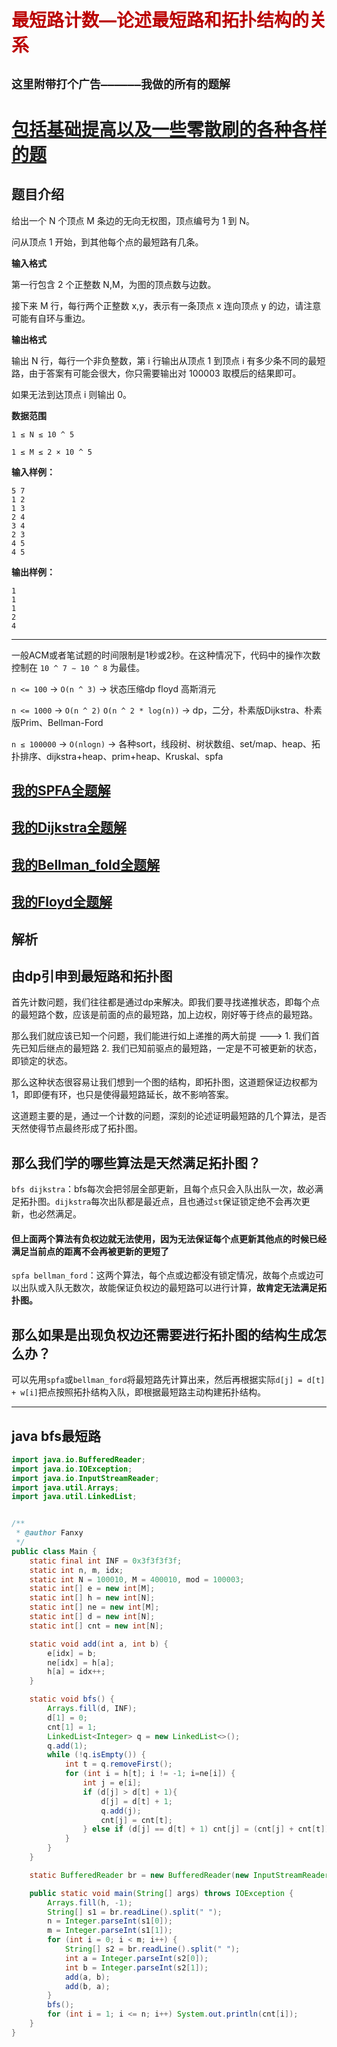 # <font color="bb000">最短路计数—论述最短路和拓扑结构的关系</font>
## **`这里附带打个广告——————我做的所有的题解`**

# [包括基础提高以及一些零散刷的各种各样的题](https://www.acwing.com/blog/content/33005/) 

## 题目介绍

给出一个 N 个顶点 M 条边的无向无权图，顶点编号为 1 到 N。

问从顶点 1 开始，到其他每个点的最短路有几条。

**输入格式**

第一行包含 2 个正整数 N,M，为图的顶点数与边数。

接下来 M 行，每行两个正整数 x,y，表示有一条顶点 x 连向顶点 y 的边，请注意可能有自环与重边。

**输出格式**

输出 N 行，每行一个非负整数，第 i 行输出从顶点 1 到顶点 i 有多少条不同的最短路，由于答案有可能会很大，你只需要输出对 100003 取模后的结果即可。

如果无法到达顶点 i 则输出 0。

**数据范围**

```
1 ≤ N ≤ 10 ^ 5
 
1 ≤ M ≤ 2 × 10 ^ 5
```

**输入样例：**
```
5 7
1 2
1 3
2 4
3 4
2 3
4 5
4 5
```

**输出样例：**

```
1
1
1
2
4
```

----------

一般ACM或者笔试题的时间限制是1秒或2秒。在这种情况下，代码中的操作次数控制在 `10 ^ 7 ∼ 10 ^ 8` 为最佳。

`n <= 100` -> `O(n ^ 3)` -> 状态压缩dp floyd 高斯消元

`n <= 1000` -> `O(n ^ 2)` `O(n ^ 2 * log(n))` -> dp，二分，朴素版Dijkstra、朴素版Prim、Bellman-Ford

`n ≤ 100000`  -> `O(nlogn)` -> 各种sort，线段树、树状数组、set/map、heap、拓扑排序、dijkstra+heap、prim+heap、Kruskal、spfa

## [我的SPFA全题解](https://www.acwing.com/solution/content/184825/) 

##  [我的Dijkstra全题解](https://www.acwing.com/solution/content/184816/) 

## [我的Bellman_fold全题解](https://www.acwing.com/solution/content/189425/)

## [我的Floyd全题解](https://www.acwing.com/solution/content/189426/)


## 解析

## 由dp引申到最短路和拓扑图

首先计数问题，我们往往都是通过dp来解决。即我们要寻找递推状态，即每个点的最短路个数，应该是前面的点的最短路，加上边权，刚好等于终点的最短路。

那么我们就应该已知一个问题，我们能进行如上递推的两大前提 ---> 1. 我们首先已知后继点的最短路 2. 我们已知前驱点的最短路，一定是不可被更新的状态，即锁定的状态。

那么这种状态很容易让我们想到一个图的结构，即拓扑图，这道题保证边权都为1，即即便有环，也只是使得最短路延长，故不影响答案。

这道题主要的是，通过一个计数的问题，深刻的论述证明最短路的几个算法，是否天然使得节点最终形成了拓扑图。

## 那么我们学的哪些算法是天然满足拓扑图？

`bfs dijkstra`：bfs每次会把邻层全部更新，且每个点只会入队出队一次，故必满足拓扑图。`dijkstra`每次出队都是最近点，且也通过`st`保证锁定绝不会再次更新，也必然满足。

#### 但上面两个算法有负权边就无法使用，因为无法保证每个点更新其他点的时候已经满足当前点的距离不会再被更新的更短了

`spfa bellman_ford`：这两个算法，每个点或边都没有锁定情况，故每个点或边可以出队或入队无数次，故能保证负权边的最短路可以进行计算，**故肯定无法满足拓扑图。**

## 那么如果是出现负权边还需要进行拓扑图的结构生成怎么办？

可以先用`spfa`或`bellman_ford`将最短路先计算出来，然后再根据实际`d[j] = d[t] + w[i]`把点按照拓扑结构入队，即根据最短路主动构建拓扑结构。

----------

## java bfs最短路

```java
import java.io.BufferedReader;
import java.io.IOException;
import java.io.InputStreamReader;
import java.util.Arrays;
import java.util.LinkedList;


/**
 * @author Fanxy
 */
public class Main {
    static final int INF = 0x3f3f3f3f;
    static int n, m, idx;
    static int N = 100010, M = 400010, mod = 100003;
    static int[] e = new int[M];
    static int[] h = new int[N];
    static int[] ne = new int[M];
    static int[] d = new int[N];
    static int[] cnt = new int[N];

    static void add(int a, int b) {
        e[idx] = b;
        ne[idx] = h[a];
        h[a] = idx++;
    }

    static void bfs() {
        Arrays.fill(d, INF);
        d[1] = 0;
        cnt[1] = 1;
        LinkedList<Integer> q = new LinkedList<>();
        q.add(1);
        while (!q.isEmpty()) {
            int t = q.removeFirst();
            for (int i = h[t]; i != -1; i=ne[i]) {
                int j = e[i];
                if (d[j] > d[t] + 1){
                    d[j] = d[t] + 1;
                    q.add(j);
                    cnt[j] = cnt[t];
                } else if (d[j] == d[t] + 1) cnt[j] = (cnt[j] + cnt[t]) % mod;
            }
        }
    }

    static BufferedReader br = new BufferedReader(new InputStreamReader(System.in));

    public static void main(String[] args) throws IOException {
        Arrays.fill(h, -1);
        String[] s1 = br.readLine().split(" ");
        n = Integer.parseInt(s1[0]);
        m = Integer.parseInt(s1[1]);
        for (int i = 0; i < m; i++) {
            String[] s2 = br.readLine().split(" ");
            int a = Integer.parseInt(s2[0]);
            int b = Integer.parseInt(s2[1]);
            add(a, b);
            add(b, a);
        }
        bfs();
        for (int i = 1; i <= n; i++) System.out.println(cnt[i]);
    }
}
```